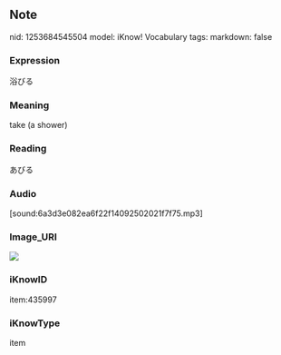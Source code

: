 ## Note
nid: 1253684545504
model: iKnow! Vocabulary
tags: 
markdown: false

### Expression
浴びる

### Meaning
take (a shower)

### Reading
あびる

### Audio
[sound:6a3d3e082ea6f22f14092502021f7f75.mp3]

### Image_URI
<img src="ce008d12b3797fc407004d3bf842bafe.jpg">

### iKnowID
item:435997

### iKnowType
item
